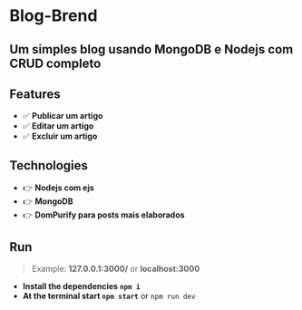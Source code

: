 # Blog-Brend
## Um simples blog usando MongoDB e Nodejs com CRUD completo

## Features
- ✅ **Publicar um artigo**
- ✅ **Editar um artigo**
- ✅ **Excluir um artigo**

## Technologies
- 👉 **Nodejs com ejs**
- 👉 **MongoDB**
- 👉 **DomPurify para posts mais elaborados**

## Run
> Example: **127.0.0.1:3000/** or **localhost:3000**

- **Install the dependencies `npm i`**
- **At the terminal start `npm start`** or `npm run dev`
